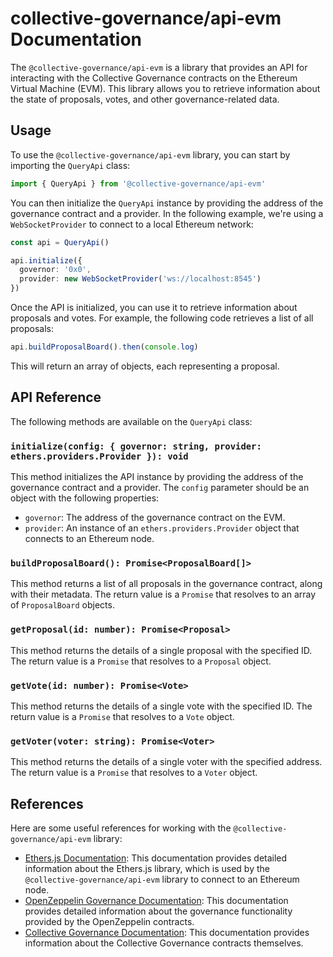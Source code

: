 # collective-governance/api-evm Documentation

The `@collective-governance/api-evm` is a library that provides an API for interacting with the Collective Governance contracts on the Ethereum Virtual Machine (EVM). This library allows you to retrieve information about the state of proposals, votes, and other governance-related data.

## Usage

To use the `@collective-governance/api-evm` library, you can start by importing the `QueryApi` class:

```ts
import { QueryApi } from '@collective-governance/api-evm' 
```

You can then initialize the `QueryApi` instance by providing the address of the governance contract and a provider. In the following example, we're using a `WebSocketProvider` to connect to a local Ethereum network:

```ts
const api = QueryApi()

api.initialize({
  governor: '0x0',
  provider: new WebSocketProvider('ws://localhost:8545')
})
```

Once the API is initialized, you can use it to retrieve information about proposals and votes. For example, the following code retrieves a list of all proposals:

```ts
api.buildProposalBoard().then(console.log)
```

This will return an array of objects, each representing a proposal.

## API Reference

The following methods are available on the `QueryApi` class:

### `initialize(config: { governor: string, provider: ethers.providers.Provider }): void`

This method initializes the API instance by providing the address of the governance contract and a provider. The `config` parameter should be an object with the following properties:

* `governor`: The address of the governance contract on the EVM.
* `provider`: An instance of an `ethers.providers.Provider` object that connects to an Ethereum node.

### `buildProposalBoard(): Promise<ProposalBoard[]>`

This method returns a list of all proposals in the governance contract, along with their metadata. The return value is a `Promise` that resolves to an array of `ProposalBoard` objects.

### `getProposal(id: number): Promise<Proposal>`

This method returns the details of a single proposal with the specified ID. The return value is a `Promise` that resolves to a `Proposal` object.

### `getVote(id: number): Promise<Vote>`

This method returns the details of a single vote with the specified ID. The return value is a `Promise` that resolves to a `Vote` object.

### `getVoter(voter: string): Promise<Voter>`

This method returns the details of a single voter with the specified address. The return value is a `Promise` that resolves to a `Voter` object.

## References

Here are some useful references for working with the `@collective-governance/api-evm` library:

* [Ethers.js Documentation](https://docs.ethers.io/v5/): This documentation provides detailed information about the Ethers.js library, which is used by the `@collective-governance/api-evm` library to connect to an Ethereum node.
* [OpenZeppelin Governance Documentation](https://docs.openzeppelin.com/contracts/4.x/governance): This documentation provides detailed information about the governance functionality provided by the OpenZeppelin contracts.
* [Collective Governance Documentation](https://github.com/collective-governance/contracts): This documentation provides information about the Collective Governance contracts themselves.
